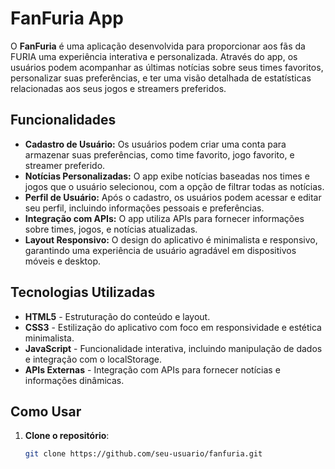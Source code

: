 # FanFuria App

O **FanFuria** é uma aplicação desenvolvida para proporcionar aos fãs da FURIA uma experiência interativa e personalizada. Através do app, os usuários podem acompanhar as últimas notícias sobre seus times favoritos, personalizar suas preferências, e ter uma visão detalhada de estatísticas relacionadas aos seus jogos e streamers preferidos.

## Funcionalidades

- **Cadastro de Usuário:** Os usuários podem criar uma conta para armazenar suas preferências, como time favorito, jogo favorito, e streamer preferido.
- **Notícias Personalizadas:** O app exibe notícias baseadas nos times e jogos que o usuário selecionou, com a opção de filtrar todas as notícias.
- **Perfil de Usuário:** Após o cadastro, os usuários podem acessar e editar seu perfil, incluindo informações pessoais e preferências.
- **Integração com APIs:** O app utiliza APIs para fornecer informações sobre times, jogos, e notícias atualizadas.
- **Layout Responsivo:** O design do aplicativo é minimalista e responsivo, garantindo uma experiência de usuário agradável em dispositivos móveis e desktop.

## Tecnologias Utilizadas

- **HTML5** - Estruturação do conteúdo e layout.
- **CSS3** - Estilização do aplicativo com foco em responsividade e estética minimalista.
- **JavaScript** - Funcionalidade interativa, incluindo manipulação de dados e integração com o localStorage.
- **APIs Externas** - Integração com APIs para fornecer notícias e informações dinâmicas.

## Como Usar

1. **Clone o repositório**:
   ```bash
   git clone https://github.com/seu-usuario/fanfuria.git


